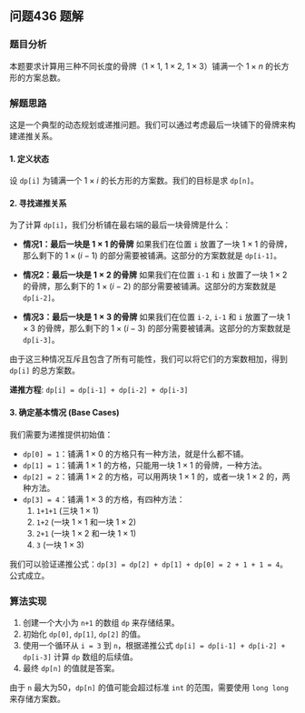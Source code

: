 ## 问题436 题解

### 题目分析

本题要求计算用三种不同长度的骨牌（$1 \times 1$, $1 \times 2$, $1 \times 3$）铺满一个 $1 \times n$ 的长方形的方案总数。

### 解题思路

这是一个典型的动态规划或递推问题。我们可以通过考虑最后一块铺下的骨牌来构建递推关系。

#### 1. 定义状态

设 `dp[i]` 为铺满一个 $1 \times i$ 的长方形的方案数。我们的目标是求 `dp[n]`。

#### 2. 寻找递推关系

为了计算 `dp[i]`，我们分析铺在最右端的最后一块骨牌是什么：

-   **情况1：最后一块是 $1 \times 1$ 的骨牌**
    如果我们在位置 `i` 放置了一块 $1 \times 1$ 的骨牌，那么剩下的 $1 \times (i-1)$ 的部分需要被铺满。这部分的方案数就是 `dp[i-1]`。

-   **情况2：最后一块是 $1 \times 2$ 的骨牌**
    如果我们在位置 `i-1` 和 `i` 放置了一块 $1 \times 2$ 的骨牌，那么剩下的 $1 \times (i-2)$ 的部分需要被铺满。这部分的方案数就是 `dp[i-2]`。

-   **情况3：最后一块是 $1 \times 3$ 的骨牌**
    如果我们在位置 `i-2`, `i-1` 和 `i` 放置了一块 $1 \times 3$ 的骨牌，那么剩下的 $1 \times (i-3)$ 的部分需要被铺满。这部分的方案数就是 `dp[i-3]`。

由于这三种情况互斥且包含了所有可能性，我们可以将它们的方案数相加，得到 `dp[i]` 的总方案数。

**递推方程**:
`dp[i] = dp[i-1] + dp[i-2] + dp[i-3]`

#### 3. 确定基本情况 (Base Cases)

我们需要为递推提供初始值：

-   `dp[0] = 1`：铺满 $1 \times 0$ 的方格只有一种方法，就是什么都不铺。
-   `dp[1] = 1`：铺满 $1 \times 1$ 的方格，只能用一块 $1 \times 1$ 的骨牌，一种方法。
-   `dp[2] = 2`：铺满 $1 \times 2$ 的方格，可以用两块 $1 \times 1$ 的，或者一块 $1 \times 2$ 的，两种方法。
-   `dp[3] = 4`：铺满 $1 \times 3$ 的方格，有四种方法：
    1.  `1+1+1` (三块 $1 \times 1$)
    2.  `1+2` (一块 $1 \times 1$ 和一块 $1 \times 2$)
    3.  `2+1` (一块 $1 \times 2$ 和一块 $1 \times 1$)
    4.  `3` (一块 $1 \times 3$)

我们可以验证递推公式：`dp[3] = dp[2] + dp[1] + dp[0] = 2 + 1 + 1 = 4`。公式成立。

### 算法实现

1.  创建一个大小为 `n+1` 的数组 `dp` 来存储结果。
2.  初始化 `dp[0]`, `dp[1]`, `dp[2]` 的值。
3.  使用一个循环从 `i = 3` 到 `n`，根据递推公式 `dp[i] = dp[i-1] + dp[i-2] + dp[i-3]` 计算 `dp` 数组的后续值。
4.  最终 `dp[n]` 的值就是答案。

由于 `n` 最大为50，`dp[n]` 的值可能会超过标准 `int` 的范围，需要使用 `long long` 来存储方案数。
